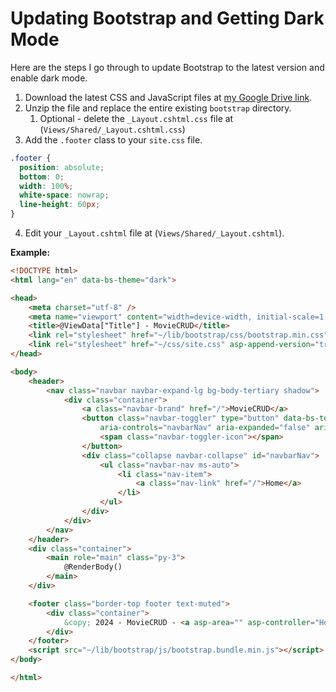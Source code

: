 # Updating Bootstrap and Getting Dark Mode
Here are the steps I go through to update Bootstrap to the latest version and enable dark mode.

1. Download the latest CSS and JavaScript files at [my Google Drive link](https://drive.google.com/drive/folders/1AhqMXPmt10z9EajUjOZKeMtHvMnbEY0W?usp=sharing).
2. Unzip the file and replace the entire existing `bootstrap` directory.
   1. Optional - delete the `_Layout.cshtml.css` file at (`Views/Shared/_Layout.cshtml.css`)
3. Add the `.footer` class to your `site.css` file.
```css
.footer {
  position: absolute;
  bottom: 0;
  width: 100%;
  white-space: nowrap;
  line-height: 60px;
}
```
4. Edit your `_Layout.cshtml` file at (`Views/Shared/_Layout.cshtml`).

**Example:**
```html
<!DOCTYPE html>
<html lang="en" data-bs-theme="dark">

<head>
    <meta charset="utf-8" />
    <meta name="viewport" content="width=device-width, initial-scale=1.0" />
    <title>@ViewData["Title"] - MovieCRUD</title>
    <link rel="stylesheet" href="~/lib/bootstrap/css/bootstrap.min.css" />
    <link rel="stylesheet" href="~/css/site.css" asp-append-version="true" />
</head>

<body>
    <header>
        <nav class="navbar navbar-expand-lg bg-body-tertiary shadow">
            <div class="container">
                <a class="navbar-brand" href="/">MovieCRUD</a>
                <button class="navbar-toggler" type="button" data-bs-toggle="collapse" data-bs-target="#navbarNav"
                    aria-controls="navbarNav" aria-expanded="false" aria-label="Toggle navigation">
                    <span class="navbar-toggler-icon"></span>
                </button>
                <div class="collapse navbar-collapse" id="navbarNav">
                    <ul class="navbar-nav ms-auto">
                        <li class="nav-item">
                            <a class="nav-link" href="/">Home</a>
                        </li>
                    </ul>
                </div>
            </div>
        </nav>
    </header>
    <div class="container">
        <main role="main" class="py-3">
            @RenderBody()
        </main>
    </div>

    <footer class="border-top footer text-muted">
        <div class="container">
            &copy; 2024 - MovieCRUD - <a asp-area="" asp-controller="Home" asp-action="Privacy">Privacy</a>
        </div>
    </footer>
    <script src="~/lib/bootstrap/js/bootstrap.bundle.min.js"></script>
</body>

</html>
```